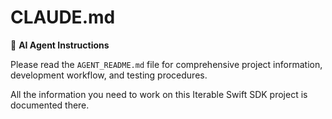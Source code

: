 # CLAUDE.md

🤖 **AI Agent Instructions**

Please read the `AGENT_README.md` file for comprehensive project information, development workflow, and testing procedures.

All the information you need to work on this Iterable Swift SDK project is documented there. 